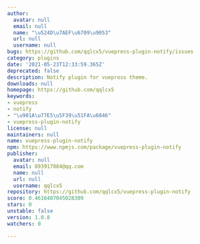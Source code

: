 ```yaml
---
author:
  avatar: null
  email: null
  name: "\u524D\u7AEF\u6709\u9053"
  url: null
  username: null
bugs: https://github.com/qqlcx5/vuepress-plugin-notify/issues
category: plugins
date: '2021-05-23T12:33:59.365Z'
deprecated: false
description: Notify plugin for vuepress theme.
downloads: null
homepage: https://github.com/qqlcx5
keywords:
- vuepress
- notify
- "\u901A\u77E5\u5F39\u51FA\u6846"
- vuepress-plugin-notify
license: null
maintainers: null
name: vuepress-plugin-notify
npm: https://www.npmjs.com/package/vuepress-plugin-notify
publisher:
  avatar: null
  email: 893917884@qq.com
  name: null
  url: null
  username: qqlcx5
repository: https://github.com/qqlcx5/vuepress-plugin-notify
score: 0.4616407045028309
stars: 0
unstable: false
version: 1.0.8
watchers: 0

---
```


